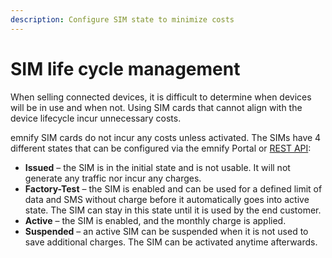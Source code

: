 ```yaml
---
description: Configure SIM state to minimize costs
---
```

# SIM life cycle management

When selling connected devices, it is difficult to determine when devices will be in use and when not. 
Using SIM cards that cannot align with the device lifecycle incur unnecessary costs.

emnify SIM cards do not incur any costs unless activated.
The SIMs have 4 different states that can be configured via the emnify Portal or [REST API](https://cdn.emnify.net/api/doc/swagger.html?__hstc=115846617.4e595f58851491bb8576507ce2561f79.1670194662635.1670424207784.1670429175064.6&__hssc=115846617.2.1670429175064&__hsfp=3017379904#/SIMs):

- **Issued** – the SIM is in the initial state and is not usable.
It will not generate any traffic nor incur any charges. 
- **Factory-Test** – the SIM is enabled and can be used for a defined limit of data and SMS without charge before it automatically goes into active state.
The SIM can stay in this state until it is used by the end customer.
- **Active** – the SIM is enabled, and the monthly charge is applied.
- **Suspended** – an active SIM can be suspended when it is not used to save additional charges.
The SIM can be activated anytime afterwards.

